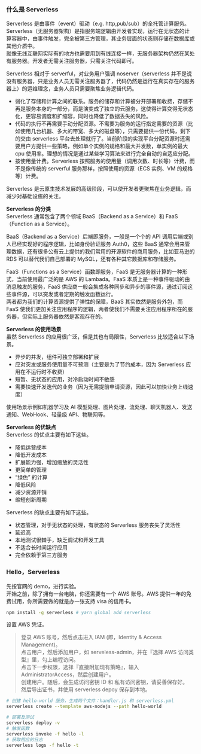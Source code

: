 
### 什么是 Serverless
Serverless 是由事件（event）驱动（e.g. http,pub/sub）的全托管计算服务。  
Serverless（无服务器架构）是指服务端逻辑由开发者实现，运行在无状态的计算容器中，由事件触发，完全被第三方管理，其业务层面的状态则存储在数据库或其他介质中。  
就像无线互联网实际有的地方也需要用到有线连接一样，无服务器架构仍然在某处有服务器。开发者无需关注服务器，只需关注代码即可。  

Serverless 相对于 serverful，对业务用户强调 noserver（serverless 并不是说没有服务器，只是业务人员无需关注服务器了，代码仍然是运行在真实存在的服务器上）的运维理念，业务人员只需要聚焦业务逻辑代码。

- 弱化了存储和计算之间的联系。服务的储存和计算被分开部署和收费，存储不再是服务本身的一部分，而是演变成了独立的云服务，这使得计算变得无状态化，更容易调度和扩缩容，同时也降低了数据丢失的风险。  
- 代码的执行不再需要手动分配资源。不需要为服务的运行指定需要的资源（比如使用几台机器、多大的带宽、多大的磁盘等），只需要提供一份代码，剩下的交由 serverless 平台去处理就行了。当前阶段的实现平台分配资源时还需要用户方提供一些策略，例如单个实例的规格和最大并发数，单实例的最大 cpu 使用率。理想的情况是通过某些学习算法来进行完全自动的自适应分配。  
- 按使用量计费。Serverless 按照服务的使用量（调用次数、时长等）计费，而不是像传统的 serverful 服务那样，按照使用的资源（ECS 实例、VM 的规格等）计费。

Serverless 是云原生技术发展的高级阶段，可以使开发者更聚焦在业务逻辑，而减少对基础设施的关注。

**Serverless 的分类**  
Serverless 通常包含了两个领域 BaaS（Backend as a Service）和 FaaS（Function as a Service）。  

BaaS（Backend as a Service）后端即服务，一般是一个个的 API 调用后端或别人已经实现好的程序逻辑，比如身份验证服务 Auth0，这些 BaaS 通常会用来管理数据，还有很多公有云上提供的我们常用的开源软件的商用服务，比如亚马逊的 RDS 可以替代我们自己部署的 MySQL，还有各种其它数据库和存储服务。  

FaaS（Functions as a Service）函数即服务，FaaS 是无服务器计算的一种形式，当前使用最广泛的是 AWS 的 Lambada。FaaS 本质上是一种事件驱动的由消息触发的服务，FaaS 供应商一般会集成各种同步和异步的事件源，通过订阅这些事件源，可以突发或者定期的触发函数运行。  
两者都为我们的计算资源提供了弹性的保障，BaaS 其实依然是服务外包，而 FaaS 使我们更加关注应用程序的逻辑，两者使我们不需要关注应用程序所在的服务器，但实际上服务器依然是客观存在的。  

**Serverless 的使用场景**  
虽然 Serverless 的应用很广泛，但是其也有局限性，Serverless 比较适合以下场景。  

- 异步的并发，组件可独立部署和扩展
- 应对突发或服务使用量不可预测（主要是为了节约成本，因为 Serverless 应用在不运行时不收费）
- 短暂、无状态的应用，对冷启动时间不敏感
- 需要快速开发迭代的业务（因为无需提前申请资源，因此可以加快业务上线速度）  

使用场景示例如机器学习及 AI 模型处理、图片处理、流处理、聊天机器人、发送通知、WebHook、轻量级 API、物联网等。  

**Serverless 的优缺点**  
Serverless 的优点主要有如下这些。  

- 降低运营成本
- 降低开发成本
- 扩展能力强，增加缩放的灵活性
- 更简单的管理
- “绿色” 的计算
- 降低风险
- 减少资源开销
- 缩短创新周期

Serverless 的缺点主要有如下这些。 

- 状态管理，对于无状态的处理，有状态的 Serverless 服务丧失了灵活性
- 延迟高
- 本地测试很棘手，缺乏调试和开发工具
- 不适合长时间运行应用
- 完全依赖于第三方服务

### Hello，Serverless
先按官网的 demo，进行实验。  
开始之前，除了拥有一台电脑，你还需要有一个 AWS 账号。AWS 提供一年的免费试用，你所需要做的就是办一张支持 visa 的信用卡。  
```bash
npm install -g serverless # yarn global add serverless
```

设置 AWS 凭证。
> 登录 AWS 账号，然后点击进入 IAM (即，Identity & Access Management)。  
> 点击用户，然后添加用户，如 serveless-admin，并在『选择 AWS 访问类型』里，勾上编程访问。  
> 点击下一步权限，选择『直接附加现有策略』，输入 AdministratorAccess，然后创建用户。  
> 创建用户。随后，会生成访问密钥 ID 和 私有访问密钥，请妥善保存好。  
> 然后导出证书，并使用 serverless depoy 保存到本地。  

```bash
# 创建 hello-world 服务，生成两个文件：handler.js 和 serverless.yml
serverless create --template aws-nodejs --path hello-world

# 部署及测试
serverless deploy -v
# 触发函数
serverless invoke -f hello -l
# 获取相应的日志
serverless logs -f hello -t
```
